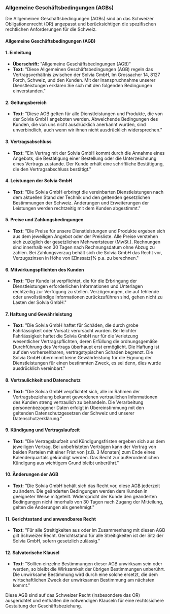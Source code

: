 ###  Allgemeine Geschäftsbedingungen (AGBs)

Die Allgemeinen Geschäftsbedingungen (AGBs) sind an das Schweizer Obligationenrecht (OR) angepasst und berücksichtigen die spezifischen rechtlichen Anforderungen für die Schweiz.

#### **Allgemeine Geschäftsbedingungen (AGB)**

#### **1. Einleitung**
- **Überschrift:** "Allgemeine Geschäftsbedingungen (AGB)"
- **Text:** "Diese Allgemeinen Geschäftsbedingungen (AGB) regeln das Vertragsverhältnis zwischen der Solvia GmbH, Im Grossacher 14, 8127 Forch, Schweiz, und den Kunden. Mit der Inanspruchnahme unserer Dienstleistungen erklären Sie sich mit den folgenden Bedingungen einverstanden."

#### **2. Geltungsbereich**
- **Text:** "Diese AGB gelten für alle Dienstleistungen und Produkte, die von der Solvia GmbH angeboten werden. Abweichende Bedingungen des Kunden, die von uns nicht ausdrücklich anerkannt wurden, sind unverbindlich, auch wenn wir ihnen nicht ausdrücklich widersprechen."

#### **3. Vertragsabschluss**
- **Text:** "Ein Vertrag mit der Solvia GmbH kommt durch die Annahme eines Angebots, die Bestätigung einer Bestellung oder die Unterzeichnung eines Vertrags zustande. Der Kunde erhält eine schriftliche Bestätigung, die den Vertragsabschluss bestätigt."

#### **4. Leistungen der Solvia GmbH**
- **Text:** "Die Solvia GmbH erbringt die vereinbarten Dienstleistungen nach dem aktuellen Stand der Technik und den geltenden gesetzlichen Bestimmungen der Schweiz. Änderungen und Erweiterungen der Leistungen werden rechtzeitig mit dem Kunden abgestimmt."

#### **5. Preise und Zahlungsbedingungen**
- **Text:** "Die Preise für unsere Dienstleistungen und Produkte ergeben sich aus dem jeweiligen Angebot oder der Preisliste. Alle Preise verstehen sich zuzüglich der gesetzlichen Mehrwertsteuer (MwSt.). Rechnungen sind innerhalb von 30 Tagen nach Rechnungsdatum ohne Abzug zu zahlen. Bei Zahlungsverzug behält sich die Solvia GmbH das Recht vor, Verzugszinsen in Höhe von [Zinssatz]% p.a. zu berechnen."

#### **6. Mitwirkungspflichten des Kunden**
- **Text:** "Der Kunde ist verpflichtet, die für die Erbringung der Dienstleistungen erforderlichen Informationen und Unterlagen rechtzeitig zur Verfügung zu stellen. Verzögerungen, die auf fehlende oder unvollständige Informationen zurückzuführen sind, gehen nicht zu Lasten der Solvia GmbH."

#### **7. Haftung und Gewährleistung**
- **Text:** "Die Solvia GmbH haftet für Schäden, die durch grobe Fahrlässigkeit oder Vorsatz verursacht wurden. Bei leichter Fahrlässigkeit haftet die Solvia GmbH nur für die Verletzung wesentlicher Vertragspflichten, deren Erfüllung die ordnungsgemäße Durchführung des Vertrags überhaupt erst ermöglicht. Die Haftung ist auf den vorhersehbaren, vertragstypischen Schaden begrenzt. Die Solvia GmbH übernimmt keine Gewährleistung für die Eignung der Dienstleistungen für einen bestimmten Zweck, es sei denn, dies wurde ausdrücklich vereinbart."

#### **8. Vertraulichkeit und Datenschutz**
- **Text:** "Die Solvia GmbH verpflichtet sich, alle im Rahmen der Vertragsbeziehung bekannt gewordenen vertraulichen Informationen des Kunden streng vertraulich zu behandeln. Die Verarbeitung personenbezogener Daten erfolgt in Übereinstimmung mit den geltenden Datenschutzgesetzen der Schweiz und unserer Datenschutzerklärung."

#### **9. Kündigung und Vertragslaufzeit**
- **Text:** "Die Vertragslaufzeit und Kündigungsfristen ergeben sich aus dem jeweiligen Vertrag. Bei unbefristeten Verträgen kann der Vertrag von beiden Parteien mit einer Frist von [z.B. 3 Monaten] zum Ende eines Kalenderquartals gekündigt werden. Das Recht zur außerordentlichen Kündigung aus wichtigem Grund bleibt unberührt."

#### **10. Änderungen der AGB**
- **Text:** "Die Solvia GmbH behält sich das Recht vor, diese AGB jederzeit zu ändern. Die geänderten Bedingungen werden dem Kunden in geeigneter Weise mitgeteilt. Widerspricht der Kunde den geänderten Bedingungen nicht innerhalb von 30 Tagen nach Zugang der Mitteilung, gelten die Änderungen als genehmigt."

#### **11. Gerichtsstand und anwendbares Recht**
- **Text:** "Für alle Streitigkeiten aus oder im Zusammenhang mit diesen AGB gilt Schweizer Recht. Gerichtsstand für alle Streitigkeiten ist der Sitz der Solvia GmbH, sofern gesetzlich zulässig."

#### **12. Salvatorische Klausel**
- **Text:** "Sollten einzelne Bestimmungen dieser AGB unwirksam sein oder werden, so bleibt die Wirksamkeit der übrigen Bestimmungen unberührt. Die unwirksame Bestimmung wird durch eine solche ersetzt, die dem wirtschaftlichen Zweck der unwirksamen Bestimmung am nächsten kommt."

Diese AGB sind auf das Schweizer Recht (insbesondere das OR) ausgerichtet und enthalten die notwendigen Klauseln für eine rechtssichere Gestaltung der Geschäftsbeziehung.
